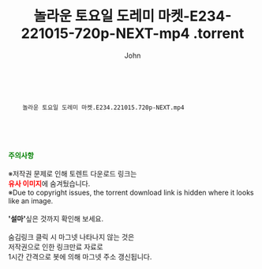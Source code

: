 ﻿---
layout: post
title:  "                   놀라운 토요일 도레미 마켓-E234-221015-720p-NEXT-mp4                .torrent"
author: John
categories: [ TV ]
tags: [  ]
image:  
description: "                   놀라운 토요일 도레미 마켓-E234-221015-720p-NEXT-mp4                 torrent 정보 공유"
toc: true
toc_sticky: true
---

<br>

        놀라운 토요일 도레미 마켓.E234.221015.720p-NEXT.mp4    
    
<br><br><br>
<p data-ke-size="size16"><b><span style="color: green;">주의사항</span></b><br /><br />※저작권 문제로 인해 토렌트 다운로드 링크는<br /><b><span style="color: red;">유사 이미지</span></b>에 숨겨뒀습니다.<br />※Due to copyright issues, the torrent download link is hidden where it looks like an image.<br /><br /><b>'설마'</b>싶은 것까지 확인해 보세요.<br /><br />숨김링크 클릭 시 마그넷 나타나지 않는 것은<br />저작권으로 인한 링크만료 자료로<br />1시간 간격으로 봇에 의해 마그넷 주소 갱신됩니다.</p>
